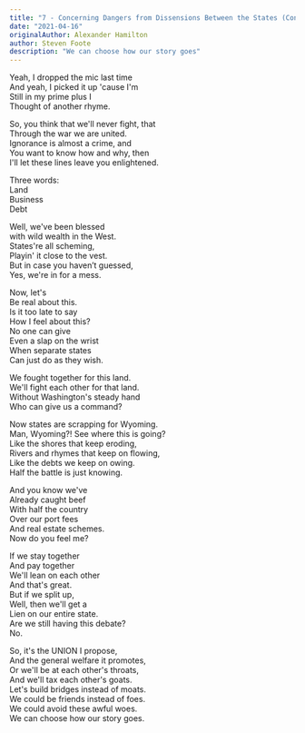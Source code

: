 ```yaml
---
title: "7 - Concerning Dangers from Dissensions Between the States (Continued)"
date: "2021-04-16"
originalAuthor: Alexander Hamilton
author: Steven Foote
description: "We can choose how our story goes"
---
```


Yeah, I dropped the mic last time<br/>
And yeah, I picked it up 'cause I'm<br/>
Still in my prime plus I<br/>
Thought of another rhyme.<br/>

So, you think that we'll never fight, that<br/>
Through the war we are united.<br/>
Ignorance is almost a crime, and<br/>
You want to know how and why, then<br/>
I'll let these lines leave you enlightened.<br/>

Three words:<br/>
Land<br/>
Business<br/>
Debt<br/>

Well, we've been blessed<br/>
with wild wealth in the West.<br/>
States're all scheming,<br/>
Playin' it close to the vest.<br/>
But in case you haven’t guessed,<br/>
Yes, we're in for a mess.<br/>

Now, let's<br/>
Be real about this.<br/>
Is it too late to say<br/>
How I feel about this?<br/>
No one can give<br/>
Even a slap on the wrist<br/>
When separate states<br/>
Can just do as they wish. <br/>

We fought together for this land.<br/>
We'll fight each other for that land.<br/>
Without Washington's steady hand<br/>
Who can give us a command?<br/>

Now states are scrapping for Wyoming.<br/>
Man, Wyoming?! See where this is going?<br/>
Like the shores that keep eroding,<br/>
Rivers and rhymes that keep on flowing,<br/>
Like the debts we keep on owing.<br/>
Half the battle is just knowing.<br/>

And you know we've<br/>
Already caught beef<br/>
With half the country<br/>
Over our port fees<br/>
And real estate schemes.<br/>
Now do you feel me?<br/>

If we stay together<br/>
And pay together<br/>
We'll lean on each other<br/>
And that's great.<br/>
But if we split up,<br/>
Well, then we'll get a<br/>
Lien on our entire state.<br/>
Are we still having this debate?<br/>
No.<br/>

So, it's the UNION I propose,<br/>
And the general welfare it promotes,<br/>
Or we'll be at each other's throats,<br/>
And we'll tax each other's goats.<br/>
Let's build bridges instead of moats.<br/>
We could be friends instead of foes.<br/>
We could avoid these awful woes.<br/>
We can choose how our story goes.<br/>
